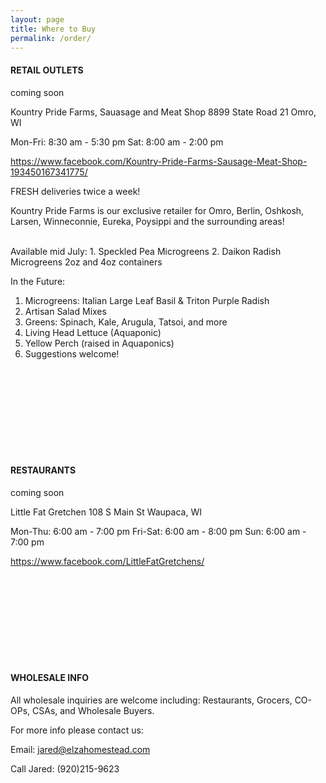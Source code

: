 ```yaml
---
layout: page
title: Where to Buy
permalink: /order/
---
```

#### RETAIL OUTLETS
coming soon

 Kountry Pride Farms, Sauasage and Meat Shop
 8899 State Road 21
 Omro, WI

 Mon-Fri:	8:30 am - 5:30 pm
 Sat:	8:00 am - 2:00 pm

https://www.facebook.com/Kountry-Pride-Farms-Sausage-Meat-Shop-193450167341775/

FRESH deliveries twice a week!

Kountry Pride Farms is our exclusive retailer for Omro, Berlin, Oshkosh, Larsen, Winneconnie, Eureka, Poysippi and the surrounding areas!

<br>
Available mid July:
1. Speckled Pea Microgreens
2. Daikon Radish Microgreens
 2oz and 4oz containers

In the Future:
1. Microgreens: Italian Large Leaf Basil & Triton Purple Radish
2. Artisan Salad Mixes
3. Greens: Spinach, Kale, Arugula, Tatsoi, and more
4. Living Head Lettuce  (Aquaponic)
5. Yellow Perch (raised in Aquaponics) 
6. Suggestions welcome!

<br><br><br><br>
<br><br><br><br>

#### RESTAURANTS
coming soon

 Little Fat Gretchen
 108 S Main St
 Waupaca, WI
 
 Mon-Thu:	6:00 am - 7:00 pm
 Fri-Sat:	6:00 am - 8:00 pm
 Sun:	6:00 am - 7:00 pm

https://www.facebook.com/LittleFatGretchens/

<br><br><br><br>
<br><br><br><br>

#### WHOLESALE INFO

All wholesale inquiries are welcome including: Restaurants, Grocers, CO-OPs, CSAs, and Wholesale Buyers. 

For more info please contact us:

Email: jared@elzahomestead.com

Call Jared: (920)215-9623